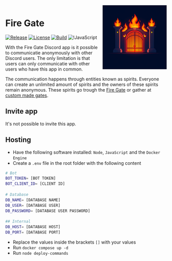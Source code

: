 <img align="right" src="./assets/images/icons/fire_gate.jpg" width=200 height=200>

# Fire Gate

[![Release](https://img.shields.io/github/release/Jonathan25J/Fire-Gate.svg)](https://github.com/Jonathan25J/Fire-Gate/releases/latest)
[![License](https://img.shields.io/github/license/Jonathan25J/Fire-Gate.svg)](https://github.com/Jonathan25J/Fire-Gate/blob/main/LICENSE)
[![Build](https://github.com/Jonathan25J/Fire-Gate/actions/workflows/docker-compose.yml/badge.svg)](https://github.com/Jonathan25J/Fire-Gate/actions/workflows/docker-compose.yml)
![!JavaScript](https://img.shields.io/badge/JavaScript-F7DF1E?logo=javascript&logoColor=000&)

With the Fire Gate Discord app is it possible to communicatie anonymously with other Discord users. The only limitation is that users can only communicatie with other users who have this app in common.

The communication happens through entities known as spirits. Everyone can create an unlimited amount of spirits and the owners of these spirits remain anonymous. These spirits go trough the [Fire Gate](./resources/markdown/documentation.md#fire-gate) or gather at [custom made gates](./resources/markdown/documentation.md#custom-gates).

## Invite app
It's not possible to invite this app.

## Hosting
- Have the following software installed: `Node`, `JavaScript` and the `Docker Engine`
- Create a `.env` file in the root folder with the following content 
```bash
# Bot
BOT_TOKEN= [BOT TOKEN]
BOT_CLIENT_ID= [CLIENT ID]

# Database
DB_NAME= [DATABASE NAME]
DB_USER= [DATABASE USER]
DB_PASSWORD= [DATABASE USER PASSWORD]

## Internal
DB_HOST= [DATABASE HOST]
DB_PORT= [DATABASE PORT]
```
- Replace the values inside the brackets `[]` with your values
- Run `docker compose up -d`
- Run `node deploy-commands`